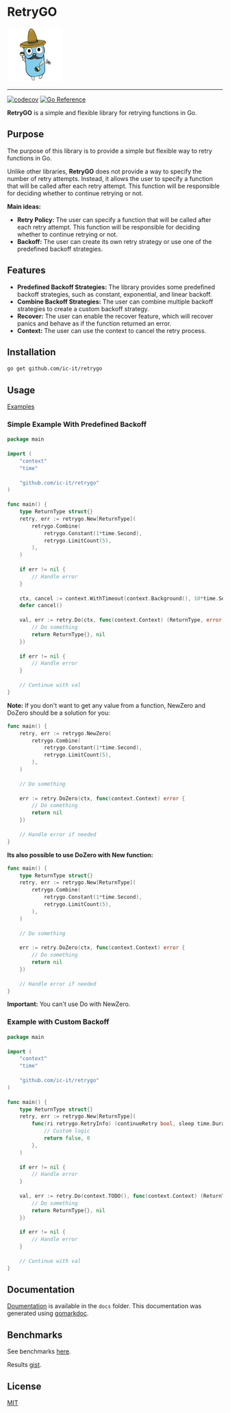 # RetryGO

![Retrygo](./docs/assets/retrygo.png)

---
[![codecov](https://codecov.io/gh/ic-it/retrygo/graph/badge.svg?token=HXT5N3O452)](https://codecov.io/gh/ic-it/retrygo)
[![Go Reference](https://pkg.go.dev/badge/github.com/ic-it/retrygo.svg)](https://pkg.go.dev/github.com/ic-it/retrygo)

**RetryGO** is a simple and flexible library for retrying functions in Go. 

## Purpose
The purpose of this library is to provide a simple but flexible way to retry
functions in Go.

Unlike other libraries, **RetryGO** does not provide a way to specify the number
of retry attempts. Instead, it allows the user to specify a function that will
be called after each retry attempt. This function will be responsible for
deciding whether to continue retrying or not.

**Main ideas:**
- **Retry Policy:** The user can specify a function that will be called after
each retry attempt. This function will be responsible for deciding whether to
continue retrying or not.
- **Backoff:** The user can create its own retry strategy or use one
of the predefined backoff strategies.

## Features
- **Predefined Backoff Strategies:** The library provides some predefined
backoff strategies, such as constant, exponential, and linear backoff.
- **Combine Backoff Strategies:** The user can combine multiple backoff
strategies to create a custom backoff strategy.
- **Recover:** The user can enable the recover feature, which will recover
panics and behave as if the function returned an error.
- **Context:** The user can use the context to cancel the retry process.

## Installation
```bash
go get github.com/ic-it/retrygo
```

## Usage
[Examples](./examples/)

### Simple Example With Predefined Backoff
```go
package main

import (
	"context"
	"time"

	"github.com/ic-it/retrygo"
)

func main() {
	type ReturnType struct{}
	retry, err := retrygo.New[ReturnType](
		retrygo.Combine(
			retrygo.Constant(1*time.Second),
			retrygo.LimitCount(5),
		),
	)

	if err != nil {
		// Handle error
	}

	ctx, cancel := context.WithTimeout(context.Background(), 10*time.Second)
	defer cancel()

	val, err := retry.Do(ctx, func(context.Context) (ReturnType, error) {
		// Do something
		return ReturnType{}, nil
	})

	if err != nil {
		// Handle error
	}

	// Continue with val
}
```

**Note:** If you don't want to get any value from a function, NewZero and DoZero should be a solution for you:

```go
func main() {
	retry, err := retrygo.NewZero(
		retrygo.Combine(
			retrygo.Constant(1*time.Second),
			retrygo.LimitCount(5),
		),
	)

	// Do something

	err := retry.DoZero(ctx, func(context.Context) error {
		// Do something
		return nil
	})

	// Handle error if needed
}
```

**Its also possible to use DoZero with New function:**
```go
func main() {
	type ReturnType struct{}
	retry, err := retrygo.New[ReturnType](
		retrygo.Combine(
			retrygo.Constant(1*time.Second),
			retrygo.LimitCount(5),
		),
	)

	// Do something

	err := retry.DoZero(ctx, func(context.Context) error {
		// Do something
		return nil
	})

	// Handle error if needed
}
```

**Important:** You can't use Do with NewZero.

### Example with Custom Backoff
```go
package main

import (
	"context"
	"time"

	"github.com/ic-it/retrygo"
)

func main() {
	type ReturnType struct{}
	retry, err := retrygo.New[ReturnType](
		func(ri retrygo.RetryInfo) (continueRetry bool, sleep time.Duration) {
			// Custom logic
			return false, 0
		},
	)

	if err != nil {
		// Handle error
	}

	val, err := retry.Do(context.TODO(), func(context.Context) (ReturnType, error) {
		// Do something
		return ReturnType{}, nil
	})

	if err != nil {
		// Handle error
	}

	// Continue with val
}
```

## Documentation
[Doumentation](./docs/) is available in the `docs` folder. This documentation
was generated using [gomarkdoc](https://github.com/princjef/gomarkdoc).

## Benchmarks
See benchmarks [here](./benchmarks/).

Results [gist](https://gist.github.com/ic-it/99a569a99772c38fafb447ba12baa19a).

## License
[MIT](./LICENSE.txt)
